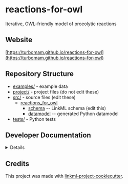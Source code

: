 # reactions-for-owl

Iterative, OWL-friendly model of proeolytic reactions

## Website

[https://turbomam.github.io/reactions-for-owl](https://turbomam.github.io/reactions-for-owl)

## Repository Structure

* [examples/](examples/) - example data
* [project/](project/) - project files (do not edit these)
* [src/](src/) - source files (edit these)
  * [reactions_for_owl](src/reactions_for_owl)
    * [schema](src/reactions_for_owl/schema) -- LinkML schema
      (edit this)
    * [datamodel](src/reactions_for_owl/datamodel) -- generated
      Python datamodel
* [tests/](tests/) - Python tests

## Developer Documentation

<details>
Use the `make` command to generate project artefacts:

* `make all`: make everything
* `make deploy`: deploys site
</details>

## Credits

This project was made with
[linkml-project-cookiecutter](https://github.com/linkml/linkml-project-cookiecutter).
